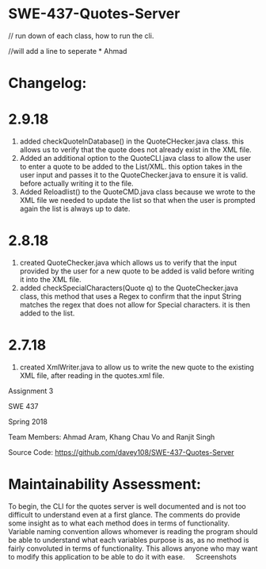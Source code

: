 # SWE-437-Quotes-Server

// run down of each class, how to run the cli. 


//will add a line to seperate * Ahmad
# Changelog:
  
  # 2.9.18
  1. added checkQuoteInDatabase() in the QuoteCHecker.java class. this allows us to verify that the quote does not already exist in the XML file.
  2.	Added an additional option to the QuoteCLI.java class to allow the user to enter a quote to be added to the List/XML. this option takes in the user input and passes it to the QuoteChecker.java to ensure it is valid. before actually writing it to the file.
3. Added Reloadlist() to the QuoteCMD.java class because we wrote to the XML file we needed to update the list so that when the user is prompted again the list is always up to date.

  # 2.8.18
  1. created QuoteChecker.java which allows us to verify that the input provided by the user for a new quote to be added is valid before writing it into the XML file.
  2. added checkSpecialCharacters(Quote q) to the QuoteChecker.java class, this method that uses a Regex to confirm that the input String matches the regex that does not allow for Special characters. it is then added to the list.

  # 2.7.18
  1. created XmlWriter.java to allow us to write the new quote to the existing XML file, after reading in the quotes.xml file.

Assignment 3

SWE 437

Spring 2018


Team Members: Ahmad Aram, Khang Chau Vo and Ranjit Singh

Source Code: https://github.com/davey108/SWE-437-Quotes-Server


# Maintainability Assessment: 

To begin, the CLI for the quotes server is well documented and is not too difficult to understand even at a first glance. The comments do provide some insight as to what each method does in terms of functionality. Variable naming convention allows whomever is reading the program should be able to understand what each variables purpose is as, as no method is fairly convoluted in terms of functionality. This allows anyone who may want to modify this application to be able to do it with ease.
 
Screenshots





